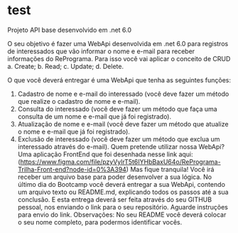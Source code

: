 # test
Projeto API base desenvolvido em .net 6.0

O seu objetivo é fazer uma WebApi desenvolvida em .net 6.0 para registros de
interessados que vão informar o nome e e-mail para receber informações do RePrograma.
Para isso você vai aplicar o conceito de CRUD 
a.	Create;
b.	Read; 
c.	Update;
d.	Delete.

O que você deverá entregar é uma WebApi que tenha as seguintes funções:
1.	Cadastro de nome e e-mail do interessado (você deve fazer um método que realize o cadastro de nome e e-mail).
2.	Consulta do interessado (você deve fazer um método que faça uma consulta de um nome e e-mail que já foi registrado).
3.	Atualização de nome e e-mail (você deve fazer um método que atualize o nome e e-mail que já foi registrado).
4.	Exclusão de interessado (você deve fazer um método que exclua um interessado através do e-mail).
Quem pretende utilizar nossa WebApi? Uma aplicação FrontEnd que foi desenhada nesse link aqui: (https://www.figma.com/file/pzyVylrT5t6IYHbBaxU64o/RePrograma-Trilha-Front-end?node-id=0%3A394) 
Mas fique tranquila! Você irá receber um arquivo base para poder desenvolver a sua lógica. No último dia do Bootcamp você deverá entregar a sua WebApi, contendo um arquivo texto ou README.md, explicando todos os passos até a sua conclusão.
E esta entrega deverá ser feita através do seu GITHUB pessoal, nos enviando o link para o seu repositório. Aguarde instruções para envio do link.
Observações: No seu README você deverá colocar o seu nome completo, para podermos identificar vocês.
 

